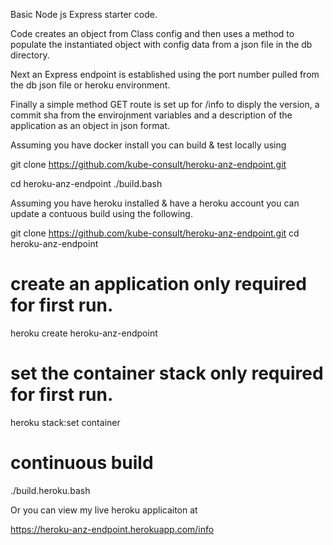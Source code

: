 
Basic Node js Express starter code.

Code creates an object from Class config and then uses a method to populate the instantiated object with config data from a json file in the db directory.

Next an Express endpoint is established using the port number pulled from the db json file or heroku environment.

Finally a simple method GET route is set up for /info to disply the version, a commit sha from the envirojnment variables and a description of the application as an object in json format.

Assuming you have docker install you can build & test locally using 

git clone https://github.com/kube-consult/heroku-anz-endpoint.git

cd heroku-anz-endpoint
./build.bash

Assuming you have heroku installed & have a heroku account you can update a contuous build using the following.

git clone https://github.com/kube-consult/heroku-anz-endpoint.git
cd heroku-anz-endpoint

# create an application only required for first run.
heroku create heroku-anz-endpoint

# set the container stack only required for first run.
heroku stack:set container

# continuous build 
./build.heroku.bash

Or you can view my live heroku applicaiton at

https://heroku-anz-endpoint.herokuapp.com/info

